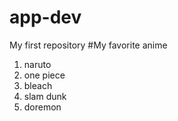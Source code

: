 # app-dev
My first repository 
#My favorite anime
1. naruto
2. one piece
3. bleach
4. slam dunk
5. doremon
